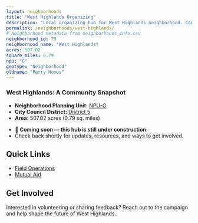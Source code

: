 ```yaml
---
layout: neighborhoods
title: "West Highlands Organizing"
description: "Local organizing hub for West Highlands neighborhood. Connect with field operations, mutual aid, and community organizing efforts."
permalink: /neighborhoods/west-highlands/
# Neighborhood metadata from neighborhoods_info.csv
neighborhood_id: 79
neighborhood_name: "West Highlands"
acres: 507.02
square_miles: 0.79
npu: "G"
geotype: "Neighborhood"
oldname: "Perry Homes"
---
```


### **West Highlands: A Community Snapshot**

  * **Neighborhood Planning Unit:** [NPU-G](https://www.atlantaga.gov/government/departments/city-planning/neighborhood-planning-units/neighborhood-and-npu-contacts)
  * **City Council District:** [District 5](https://citycouncil.atlantaga.gov/council-members)
  * **Area:** 507.02 acres (0.79 sq. miles)

- 🚧 **Coming soon — this hub is still under construction.**
- Check back shortly for updates, resources, and ways to get involved.

## Quick Links

- [Field Operations](./field-ops/)
- [Mutual Aid](./mutual-aid/)

## Get Involved

Interested in volunteering or sharing feedback? Reach out to the campaign and help shape the future of West Highlands.
